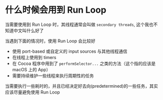 # 什么时候会用到 Run Loop

当需要使用到 Run Loop 时，其线程通常会叫做 `secondary threads`, 这个我也不知道中文叫什么好了

当遇到下面的情况时，使用 Run Loop 会比较好

- 使用 port-based 或自定义的 input sources 与其他线程通信
- 在线程上使用到 timers
- 在 Cocoa 程序中用到了 `performSelector...` 之类的方法（这个指的应该是 macOS 上的 App）
- 需要持续维护一些线程来执行周期性的任务

当需要执行一些耗时的，并且已经决定好去向(predetermined)的一些任务，其实应该尽量避免使用 Run Loop

